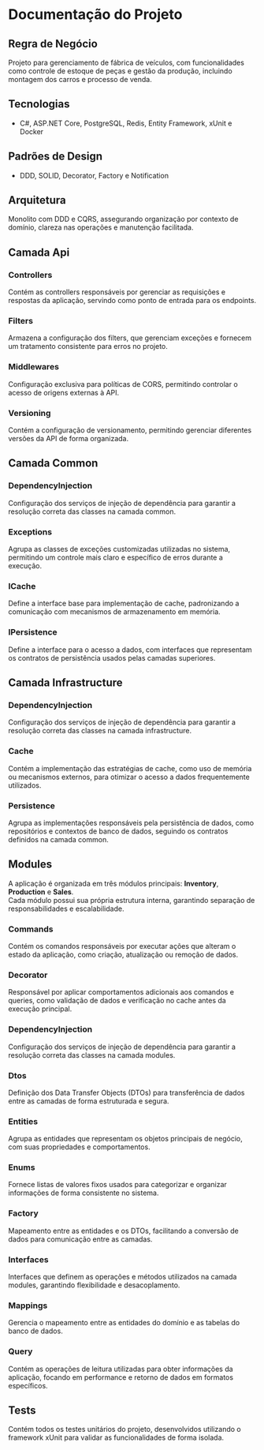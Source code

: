 # Documentação do Projeto

## Regra de Negócio
Projeto para gerenciamento de fábrica de veículos, com funcionalidades como controle de estoque de peças e gestão da produção, incluindo montagem dos carros e processo de venda.

## Tecnologias
- C#, ASP.NET Core, PostgreSQL, Redis, Entity Framework, xUnit e Docker

## Padrões de Design
- DDD, SOLID, Decorator, Factory e Notification  

## Arquitetura
Monolito com DDD e CQRS, assegurando organização por contexto de domínio, clareza nas operações e manutenção facilitada.

## Camada Api

### Controllers
Contém as controllers responsáveis por gerenciar as requisições e respostas da aplicação, servindo como ponto de entrada para os endpoints.

### Filters
Armazena a configuração dos filters, que gerenciam exceções e fornecem um tratamento consistente para erros no projeto.

### Middlewares
Configuração exclusiva para políticas de CORS, permitindo controlar o acesso de origens externas à API.

### Versioning
Contém a configuração de versionamento, permitindo gerenciar diferentes versões da API de forma organizada.

## Camada Common

### DependencyInjection
Configuração dos serviços de injeção de dependência para garantir a resolução correta das classes na camada common.

### Exceptions
Agrupa as classes de exceções customizadas utilizadas no sistema, permitindo um controle mais claro e específico de erros durante a execução.

### ICache
Define a interface base para implementação de cache, padronizando a comunicação com mecanismos de armazenamento em memória.

### IPersistence
Define a interface para o acesso a dados, com interfaces que representam os contratos de persistência usados pelas camadas superiores.

## Camada Infrastructure

### DependencyInjection
Configuração dos serviços de injeção de dependência para garantir a resolução correta das classes na camada infrastructure.

### Cache
Contém a implementação das estratégias de cache, como uso de memória ou mecanismos externos, para otimizar o acesso a dados frequentemente utilizados.

### Persistence
Agrupa as implementações responsáveis pela persistência de dados, como repositórios e contextos de banco de dados, seguindo os contratos definidos na camada common.

## Modules

A aplicação é organizada em três módulos principais: **Inventory**, **Production** e **Sales**.  
Cada módulo possui sua própria estrutura interna, garantindo separação de responsabilidades e escalabilidade.

### Commands
Contém os comandos responsáveis por executar ações que alteram o estado da aplicação, como criação, atualização ou remoção de dados.

### Decorator
Responsável por aplicar comportamentos adicionais aos comandos e queries, como validação de dados e verificação no cache antes da execução principal.

### DependencyInjection
Configuração dos serviços de injeção de dependência para garantir a resolução correta das classes na camada modules.

### Dtos
Definição dos Data Transfer Objects (DTOs) para transferência de dados entre as camadas de forma estruturada e segura.

### Entities
Agrupa as entidades que representam os objetos principais de negócio, com suas propriedades e comportamentos.

### Enums
Fornece listas de valores fixos usados para categorizar e organizar informações de forma consistente no sistema.

### Factory
Mapeamento entre as entidades e os DTOs, facilitando a conversão de dados para comunicação entre as camadas.

### Interfaces
Interfaces que definem as operações e métodos utilizados na camada modules, garantindo flexibilidade e desacoplamento.

### Mappings  
Gerencia o mapeamento entre as entidades do domínio e as tabelas do banco de dados.

### Query
Contém as operações de leitura utilizadas para obter informações da aplicação, focando em performance e retorno de dados em formatos específicos.

## Tests
Contém todos os testes unitários do projeto, desenvolvidos utilizando o framework xUnit para validar as funcionalidades de forma isolada.
